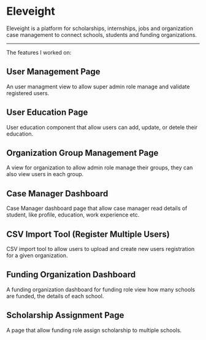 # Eleveight

Eleveight is a platform for scholarships, internships, jobs and organization case management to connect schools, students and funding organizations. 

-------------------------------------------------------------------------------------------------------------------------------------
The features I worked on: 

## User Management Page
An user managment view to allow super admin role manage and validate registered users.

## User Education Page
User education component that allow users can add, update, or detele their education.

## Organization Group Management Page
A view for organization to allow admin role manage their groups, they can also view users in each group.

## Case Manager Dashboard
Case Manager dashboard page that allow case manager read details of student, like profile, education, work experience etc.

## CSV Import Tool (Register Multiple Users)
CSV import tool to allow users to upload and create new users registration for a given organization.

## Funding Organization Dashboard
A funding organization dashboard for funding role view how many schools are funded, the details of each school.

## Scholarship Assignment Page
A page that allow funding role assign scholarship to multiple schools.
